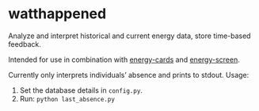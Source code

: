 watthappened
============

Analyze and interpret historical and current energy data, store time-based feedback.

Intended for use in combination with [energy-cards](https://github.com/interactiveinstitute/energy-cards) and [energy-screen](https://github.com/interactiveinstitute/energy-screen).

Currently only interprets individuals’ absence and prints to stdout. Usage:

1. Set the database details in `config.py`.
2. Run: `python last_absence.py`
